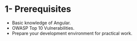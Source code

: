 # 1- Prerequisites

- Basic knowledge of Angular.
- OWASP Top 10 Vulnerabilities.
- Prepare your development environment for practical work.